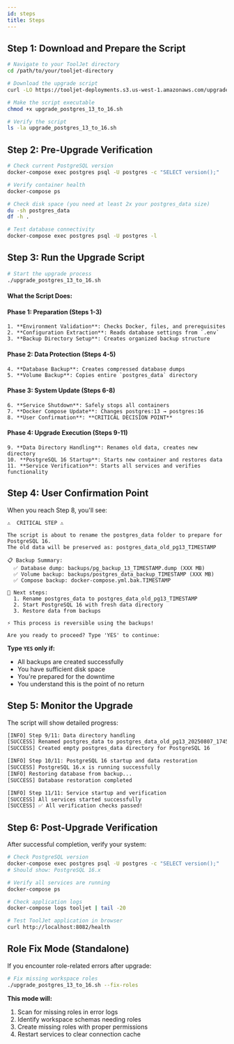 ```yaml
---
id: steps
title: Steps
---
```


## Step 1: Download and Prepare the Script

```bash
# Navigate to your ToolJet directory
cd /path/to/your/tooljet-directory

# Download the upgrade script
curl -LO https://tooljet-deployments.s3.us-west-1.amazonaws.com/upgrade_postgres_13_to_16.sh

# Make the script executable
chmod +x upgrade_postgres_13_to_16.sh

# Verify the script
ls -la upgrade_postgres_13_to_16.sh
```

## Step 2: Pre-Upgrade Verification

```bash
# Check current PostgreSQL version
docker-compose exec postgres psql -U postgres -c "SELECT version();"

# Verify container health
docker-compose ps

# Check disk space (you need at least 2x your postgres_data size)
du -sh postgres_data
df -h .

# Test database connectivity
docker-compose exec postgres psql -U postgres -l
```

## Step 3: Run the Upgrade Script

```bash
# Start the upgrade process
./upgrade_postgres_13_to_16.sh
```

#### What the Script Does:

#### **Phase 1: Preparation (Steps 1-3)**
    1. **Environment Validation**: Checks Docker, files, and prerequisites
    2. **Configuration Extraction**: Reads database settings from `.env`
    3. **Backup Directory Setup**: Creates organized backup structure

#### **Phase 2: Data Protection (Steps 4-5)** 
    4. **Database Backup**: Creates compressed database dumps
    5. **Volume Backup**: Copies entire `postgres_data` directory

#### **Phase 3: System Update (Steps 6-8)**
    6. **Service Shutdown**: Safely stops all containers
    7. **Docker Compose Update**: Changes postgres:13 → postgres:16
    8. **User Confirmation**: **CRITICAL DECISION POINT**

#### **Phase 4: Upgrade Execution (Steps 9-11)**
    9. **Data Directory Handling**: Renames old data, creates new directory
    10. **PostgreSQL 16 Startup**: Starts new container and restores data
    11. **Service Verification**: Starts all services and verifies functionality

## Step 4: User Confirmation Point

When you reach Step 8, you'll see:
```
⚠️  CRITICAL STEP ⚠️

The script is about to rename the postgres_data folder to prepare for PostgreSQL 16.
The old data will be preserved as: postgres_data_old_pg13_TIMESTAMP

📋 Backup Summary:
  ✅ Database dump: backups/pg_backup_13_TIMESTAMP.dump (XXX MB)
  ✅ Volume backup: backups/postgres_data_backup_TIMESTAMP (XXX MB)
  ✅ Compose backup: docker-compose.yml.bak.TIMESTAMP

🔄 Next steps:
  1. Rename postgres_data to postgres_data_old_pg13_TIMESTAMP
  2. Start PostgreSQL 16 with fresh data directory
  3. Restore data from backups

⚡ This process is reversible using the backups!

Are you ready to proceed? Type 'YES' to continue:
```

**Type `YES` only if:**
- All backups are created successfully
- You have sufficient disk space
- You're prepared for the downtime
- You understand this is the point of no return

## Step 5: Monitor the Upgrade

The script will show detailed progress:
```bash
[INFO] Step 9/11: Data directory handling
[SUCCESS] Renamed postgres_data to postgres_data_old_pg13_20250807_174523
[SUCCESS] Created empty postgres_data directory for PostgreSQL 16

[INFO] Step 10/11: PostgreSQL 16 startup and data restoration
[SUCCESS] PostgreSQL 16.x is running successfully
[INFO] Restoring database from backup...
[SUCCESS] Database restoration completed

[INFO] Step 11/11: Service startup and verification
[SUCCESS] All services started successfully
[SUCCESS] ✅ All verification checks passed!
```

## Step 6: Post-Upgrade Verification

After successful completion, verify your system:

```bash
# Check PostgreSQL version
docker-compose exec postgres psql -U postgres -c "SELECT version();"
# Should show: PostgreSQL 16.x

# Verify all services are running
docker-compose ps

# Check application logs
docker-compose logs tooljet | tail -20

# Test ToolJet application in browser
curl http://localhost:8082/health
```

## Role Fix Mode (Standalone)

If you encounter role-related errors after upgrade:

```bash
# Fix missing workspace roles
./upgrade_postgres_13_to_16.sh --fix-roles
```

**This mode will:**
1. Scan for missing roles in error logs
2. Identify workspace schemas needing roles
3. Create missing roles with proper permissions
4. Restart services to clear connection cache
